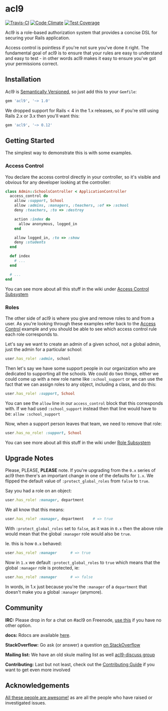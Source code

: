 # acl9

[![Travis-CI](https://travis-ci.org/be9/acl9.svg?branch=master)](https://travis-ci.org/be9/acl9) [![Code Climate](https://codeclimate.com/github/be9/acl9/badges/gpa.svg)](https://codeclimate.com/github/be9/acl9) [![Test Coverage](https://codeclimate.com/github/be9/acl9/badges/coverage.svg)](https://codeclimate.com/github/be9/acl9)

Acl9 is a role-based authorization system that provides a concise DSL for
securing your Rails application.

Access control is pointless if you're not sure you've done it right.  The
fundamental goal of acl9 is to ensure that your rules are easy to understand and
easy to test - in other words acl9 makes it easy to ensure you've got your
permissions correct.

## Installation

Acl9 is [Semantically Versioned](http://semver.org/), so just add this to your
`Gemfile`:

```ruby
gem 'acl9', '~> 1.0'
```

We dropped support for Rails < 4 in the 1.x releases, so if you're still using
Rails 2.x or 3.x then you'll want this:

```ruby
gem 'acl9', '~> 0.12'
```

## Getting Started

The simplest way to demonstrate this is with some examples.

### Access Control

You declare the access control directly in your controller, so it's visible and
obvious for any developer looking at the controller:

```ruby
class Admin::SchoolsController < ApplicationController
  access_control do
    allow :support, School
    allow :admins, :managers, :teachers, :of => :school
    deny :teachers, :to => :destroy

    action :index do
      allow anonymous, logged_in
    end

    allow logged_in, :to => :show
    deny :students
  end

  def index
    # ...
  end

  # ...
end
```

You can see more about all this stuff in the wiki under [Access Control
Subsystem](//github.com/be9/acl9/wiki/Access-Control-Subsystem)

### Roles

The other side of acl9 is where you give and remove roles to and from a user. As
you're looking through these examples refer back to the [Access
Control](#access-control) example and you should be able to see which access
control rule each role corresponds to.

Let's say we want to create an admin of a given school, not a global admin, just
the admin for a particular school:

```ruby
user.has_role! :admin, school
```

Then let's say we have some support people in our organization who are dedicated
to supporting all the schools. We could do two things, either we could come up
with a new role name like `:school_support` or we can use the fact that we can
assign roles to any object, including a class, and do this:

```ruby
user.has_role! :support, School
```

You can see the `allow` line in our `access_control` block that this corresponds
with. If we had used `:school_support` instead then that line would have to be:
`allow :school_support`

Now, when a support person leaves that team, we need to remove that role:

```ruby
user.has_no_role! :support, School
```

You can see more about all this stuff in the wiki under [Role
Subsystem](//github.com/be9/acl9/wiki/Role-Subsystem)

## Upgrade Notes

Please, PLEASE, **PLEASE** note. If you're upgrading from the `0.x` series of acl9
then there's an important change in one of the defaults for `1.x`. We flipped
the default value of `:protect_global_roles` from `false` to `true`.

Say you had a role on an object:

```ruby
user.has_role! :manager, department
```

We all know that this means:

```ruby
user.has_role? :manager, department    # => true
```

With `:protect_global_roles` set to `false`, as it was in `0.x` then the above
role would mean that the global `:manager` role would also be `true`.

Ie. this is how `0.x` behaved:

```ruby
user.has_role? :manager      # => true
```

Now in `1.x` we default `:protect_global_roles` to `true` which means that the
global `:manager` role is protected, ie:

```ruby
user.has_role? :manager      # => false
```

In words, in 1.x just because you're the `:manager` of a `department` that
doesn't make you a global `:manager` (anymore).

## Community

**IRC:** Please drop in for a chat on #acl9 on Freenode, [use
this](http://webchat.freenode.net/) if you have no other option.

**docs:** Rdocs are available [here](http://rdoc.info/projects/be9/acl9).

**StackOverflow:** Go ask (or answer) a question [on
StackOverflow](http://stackoverflow.com/questions/tagged/acl9)

**Mailing list:** We have an old skule mailing list as well [acl9-discuss
group](http://groups.google.com/group/acl9-discuss)

**Contributing:** Last but not least, check out the [Contributing
Guide](./CONTRIBUTING.md) if you want to get even more involved

## Acknowledgements

[All these people are awesome!](//github.com/be9/acl9/graphs/contributors) as are all the
people who have raised or investigated issues.
